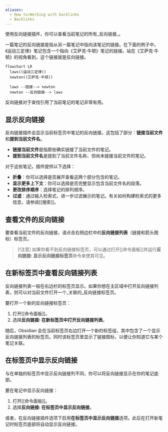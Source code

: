 ```yaml
---
aliases:
  - How to/Working with backlinks
  - Backlinks
---
```


使用反向链接插件，你可以查看当前笔记的所有_反向链接_。

一篇笔记的反向链接是指从另一篇笔记中指向该笔记的链接。在下面的例子中，《运动三定律》笔记包含一个指向《艾萨克·牛顿》笔记的链接。站在《艾萨克·牛顿》的视角看到，这个链接就是反向链接。

```mermaid
flowchart LR
  laws((运动三定律))
  newton((艾萨克·牛顿))

  laws --链接--> newton
  newton --反向链接--> laws
```

反向链接对于查找引用了当前笔记的笔记非常有用。

## 显示反向链接

反向链接插件会显示当前标签页中笔记的反向链接。这包括了部分：**链接当前文件**和**提到当前文件名**。

- **链接当前文件**是指那些确实链接了当前文件的笔记。
- **提到当前文件名**是提到了当前文件名称、但尚未链接当前文件的笔记。

对于这些笔记，插件提供以下选择：

- **折叠**：你可以选择是否展开查看这两个部分包含的笔记。
- **显示更多上下文**：你可以选择是否完整显示包含当前文件名的段落。
- **更改排序顺序**：选择笔记的排列顺序。
- **过滤**：通过输入检索式，进一步过滤展示的笔记。有关如何构建检索式的更多信息，请参阅[[搜索]]。

## 查看文件的反向链接

要查看当前文件的反向链接，请点击右侧边栏中的**反向链接列表**（链接和箭头图标）标签页。

> [!注意]
> 如果你看不到反向链接标签页，可以通过打开[[命令面板]]并运行**反向链接: 显示反向链接标签页**命令来使其可见。

## 在新标签页中查看反向链接列表

反向链接列表一般在右边栏的标签页显示。如果你想在主区域中打开反向链接列表，则可以对当前文件打开一个_关联的_反向链接标签页。

要打开一个新的反向链接标签页：

1. 打开[[命令面板]]。
2. 选择**反向链接: 在新标签页中打开反向链接列表**。

随后，Obsidian 会在当前标签页右边打开一个新的标签组，其中包含了一个显示反向链接列表的标签页。同时该标签页里显示了链接图标，以便让你知道它与某个笔记关联。

## 在标签页中显示反向链接

与在单独的标签页中显示反向链接列不同，你可以将反向链接显示在你的笔记底部。

要在笔记中显示反向链接：

1. 打开[[命令面板]]。
2. 选择**反向链接: 在标签页中显示反向链接**。

或者，在反向链接插件选项下启用**在标签页中显示反向链接**选项。此后在打开新笔记时标签页底部将自动显示反向链接。